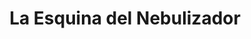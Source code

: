 ---
title: "La Esquina del Nebulizador"
url: /ciudad-autonoma-de-buenos-aires/la-esquina-del-nebulizador/
shop: suministros médicos
---